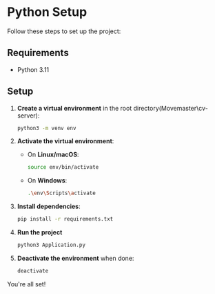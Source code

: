 # Python Setup

Follow these steps to set up the project:

## Requirements

- Python 3.11

## Setup

1. **Create a virtual environment** in the root directory(Movemaster\cv-server):

   ```bash
   python3 -m venv env
   ```


2. **Activate the virtual environment**:

   - On **Linux/macOS**:

     ```bash
     source env/bin/activate
     ```

   - On **Windows**:
     ```bash
     .\env\Scripts\activate
     ```

3. **Install dependencies**:

   ```bash
   pip install -r requirements.txt
   ```

4. **Run the project**
   
   ```bash
   python3 Application.py
   ```
   
5. **Deactivate the environment** when done:

   ```bash
   deactivate
   ```

You're all set!
